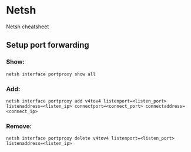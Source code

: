 # Netsh
Netsh cheatsheet


## Setup port forwarding

### Show:
`netsh interface portproxy show all`

### Add:
`netsh interface portproxy add v4tov4 listenport=<listen_port> listenaddress=<listen_ip> connectport=<connect_port> connectaddress=<connect_ip>`

### Remove:
`netsh interface portproxy delete v4tov4 listenport=<listen_port> listenaddress=<listen_ip>`
